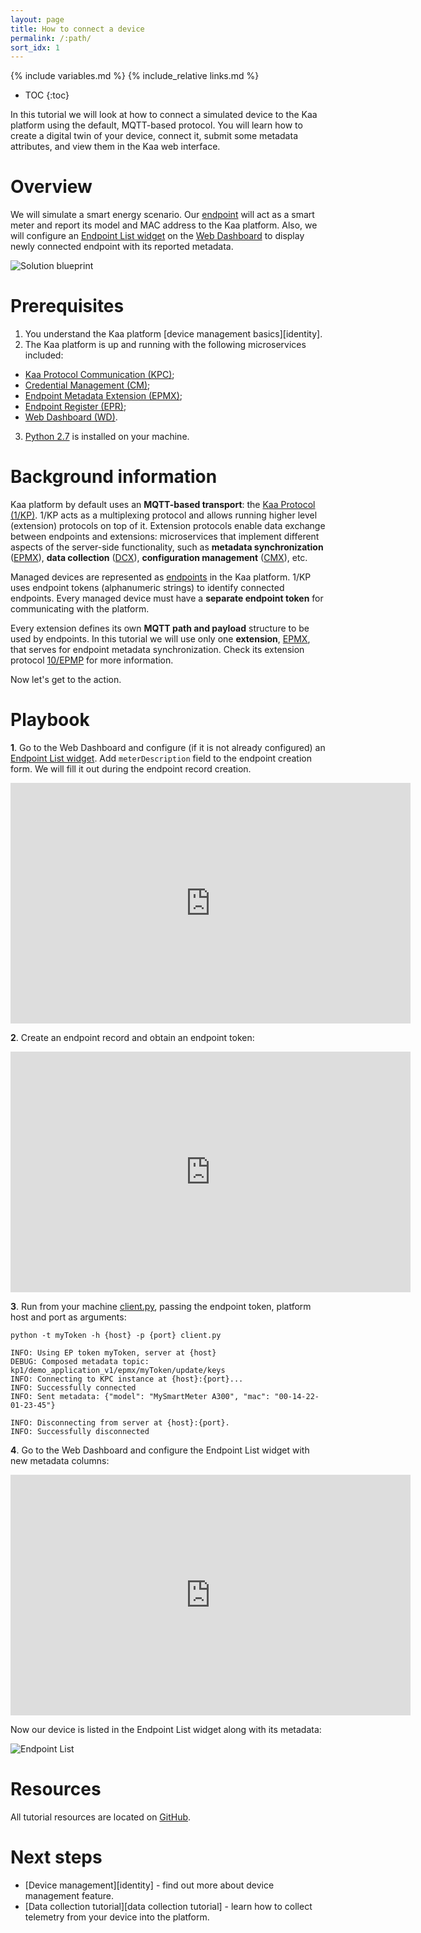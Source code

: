 ```yaml
---
layout: page
title: How to connect a device
permalink: /:path/
sort_idx: 1
---
```


{% include variables.md %}
{% include_relative links.md %}

* TOC
{:toc}

In this tutorial we will look at how to connect a simulated device to the Kaa platform using the default, MQTT-based protocol.
You will learn how to create a digital twin of your device, connect it, submit some metadata attributes, and view them in the Kaa web interface.


# Overview

We will simulate a smart energy scenario.
Our [endpoint]({{docs_url}}DOC/docs/current/Kaa-concepts/#endpoints) will act as a smart meter and report its model and MAC address to the Kaa platform.
Also, we will configure an [Endpoint List widget]({{docs_url}}WD/docs/current/Widgets/Ep-list/) on the [Web Dashboard]({{docs_url}}WD) to display newly connected endpoint with its reported metadata.

![Solution blueprint](attach/img/architecture-overview.svg)


# Prerequisites

1. You understand the Kaa platform [device management basics][identity].
2. The Kaa platform is up and running with the following microservices included:
* [Kaa Protocol Communication (KPC)]({{docs_url}}KPC);
* [Credential Management (CM)]({{docs_url}}CM);
* [Endpoint Metadata Extension (EPMX)]({{docs_url}}EPMX);
* [Endpoint Register (EPR)]({{docs_url}}EPR);
* [Web Dashboard (WD)]({{docs_url}}WD).
3. [Python 2.7](https://www.python.org/download/releases/2.7/) is installed on your machine.


# Background information

Kaa platform by default uses an **MQTT-based transport**: the [Kaa Protocol (1/KP)]({{rfc_url}}0001/README.md).
1/KP acts as a multiplexing protocol and allows running higher level (extension) protocols on top of it.
Extension protocols enable data exchange between endpoints and extensions: microservices that implement different aspects of the server-side functionality, such as **metadata synchronization** ([EPMX]({{docs_url}}EPMX)), **data collection** ([DCX]({{docs_url}}DCX)), **configuration management** ([CMX]({{docs_url}}CMX)), etc.

Managed devices are represented as [endpoints]({{docs_url}}DOC/docs/current/Kaa-concepts/#endpoints) in the Kaa platform.
1/KP uses endpoint tokens (alphanumeric strings) to identify connected endpoints.
Every managed device must have a **separate endpoint token** for communicating with the platform.

Every extension defines its own **MQTT path and payload** structure to be used by endpoints.
In this tutorial we will use only one **extension**, [EPMX]({{docs_url}}EPMX), that serves for endpoint metadata synchronization.
Check its extension protocol [10/EPMP]({{rfc_url}}0010/README.md) for more information.

Now let's get to the action.


# Playbook

**1**. Go to the Web Dashboard and configure (if it is not already configured) an [Endpoint List widget]({{docs_url}}WD/docs/current/Widgets/Ep-list/).
Add `meterDescription` field to the endpoint creation form. We will fill it out during the endpoint record creation.

<div align="center">
  <iframe width="640" height="385" src="https://www.youtube.com/embed/qMeLZa0emws?rel=0" frameborder="0" 
    allow="accelerometer; autoplay; encrypted-media; gyroscope; picture-in-picture" allowfullscreen></iframe>
</div>

**2**. Create an endpoint record and obtain an endpoint token:

<div align="center">
  <iframe width="640" height="385" src="https://www.youtube.com/embed/du7tBJY72xM?rel=0" frameborder="0" 
    allow="accelerometer; autoplay; encrypted-media; gyroscope; picture-in-picture" allowfullscreen></iframe>
</div>

**3**. Run from your machine [client.py](https://github.com/kaaproject/tutorials/blob/master/doc/how-to-connect-device/attach/code/client.py), passing the endpoint token, platform host and port as arguments:

```
python -t myToken -h {host} -p {port} client.py

INFO: Using EP token myToken, server at {host}
DEBUG: Composed metadata topic: kp1/demo_application_v1/epmx/myToken/update/keys
INFO: Connecting to KPC instance at {host}:{port}...
INFO: Successfully connected
INFO: Sent metadata: {"model": "MySmartMeter A300", "mac": "00-14-22-01-23-45"}

INFO: Disconnecting from server at {host}:{port}.
INFO: Successfully disconnected
```

**4**. Go to the Web Dashboard and configure the Endpoint List widget with new metadata columns:

<div align="center">
  <iframe width="640" height="385" src="https://www.youtube.com/embed/ozMnDBzknHQ?rel=0" frameborder="0" 
    allow="accelerometer; autoplay; encrypted-media; gyroscope; picture-in-picture" allowfullscreen></iframe>
</div>

Now our device is listed in the Endpoint List widget along with its metadata:

![Endpoint List](attach/img/endpoint-list.png)


# Resources

All tutorial resources are located on [GitHub](https://github.com/kaaproject/tutorials/tree/master/doc/how-to-connect-device/attach/code).

# Next steps

- [Device management][identity] - find out more about device management feature.
- [Data collection tutorial][data collection tutorial] - learn how to collect telemetry from your device into the platform.
